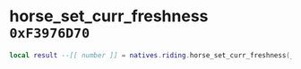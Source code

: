# horse_set_curr_freshness `0xF3976D70`

```lua
local result --[[ number ]] = natives.riding.horse_set_curr_freshness(_unk0 --[[ number ]], _unk1 --[[ number ]])
```